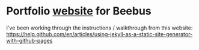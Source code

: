 # Portfolio [website](https://beebus.github.io) for Beebus
I've been working through the instructions / walkthrough from this website:
https://help.github.com/en/articles/using-jekyll-as-a-static-site-generator-with-github-pages